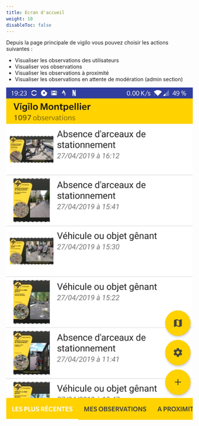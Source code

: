 ```yaml
---
title: Ecran d'accueil
weight: 10
disableToc: false
---
```


Depuis la page principale de vigilo vous pouvez choisir les actions suivantes :

 * Visualiser les observations des utilisateurs
 * Visualiser vos observations
 * Visualiser les observations à proximité
 * Visualiser les observations en attente de modération (admin section)


![Magic](images/accueil.jpg?width=400&classes=shadow)
